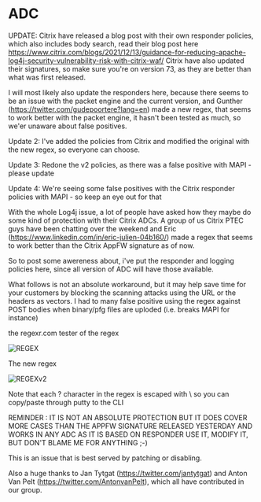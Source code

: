 # ADC

UPDATE: Citrix have released a blog post with their own responder policies, which also includes body search, read their blog post here
https://www.citrix.com/blogs/2021/12/13/guidance-for-reducing-apache-log4j-security-vulnerability-risk-with-citrix-waf/
Citrix have also updated their signatures, so make sure you're on version 73, as they are better than what was first released.

I will most likely also update the responders here, because there seems to be an issue with the packet engine and the current version, and Gunther (https://twitter.com/gudepoortere?lang=en) made a new regex, that seems to work better with the packet engine, it hasn't been tested as much, so we'er unaware about false positives.

Update 2: I've added the policies from Citrix and modified the original with the new regex, so everyone can choose.

Update 3: Redone the v2 policies, as there was a false positive with MAPI - please update

Update 4: We're seeing some false positives with the Citrix responder policies with MAPI - so keep an eye out for that

With the whole Log4j issue, a lot of people have asked how they maybe do some kind of protection with their Citrix ADCs.
A group of us Citrix PTEC guys have been chatting over the weekend and Eric (https://www.linkedin.com/in/eric-julien-04b160/) made a regex that seems to work better than the Citrix AppFW signature as of now.

So to post some awereness about, i've put the responder and logging policies here, since all version of ADC will have those available.

What follows is not an absolute workaround, but it may help save time for your customers by blocking the scanning attacks using the URL or the headers as vectors.
I had to many false positive using the regex against POST bodies when binary/pfg files are uploded (i.e. breaks MAPI for instance)

the regexr.com tester of the regex

![REGEX](https://github.com/mbp-netscaler/ADC/blob/main/regex.jpg?raw=true)


The new regex

![REGEXv2](https://github.com/mbp-netscaler/ADC/blob/main/Gunter-regex.jpg?raw=true)

Note that each ? character in the regex  is escaped with \ so you can copy/paste through putty to the CLI

REMINDER : IT IS NOT AN ABSOLUTE PROTECTION BUT IT DOES COVER MORE CASES THAN THE APPFW SIGNATURE RELEASED YESTERDAY AND WORKS IN ANY ADC AS IT IS BASED ON RESPONDER
USE IT, MODIFY IT, BUT DON'T BLAME ME FOR ANYTHING ;-)


This is an issue that is best served by patching or disabling.

Also a huge thanks to Jan Tytgat (https://twitter.com/jantytgat) and Anton Van Pelt (https://twitter.com/AntonvanPelt), which all have contributed in our group.

